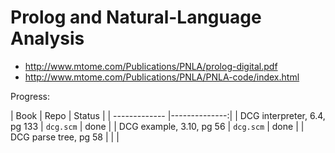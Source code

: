 Prolog and Natural-Language Analysis
==

* http://www.mtome.com/Publications/PNLA/prolog-digital.pdf
* http://www.mtome.com/Publications/PNLA/PNLA-code/index.html

Progress:

| Book       | Repo        | Status |
| ------------- |--------------:|
| DCG interpreter, 6.4, pg 133 | `dcg.scm` | done |
| DCG example, 3.10, pg 56 | `dcg.scm` | done |
| DCG parse tree, pg 58 | | |
